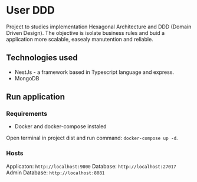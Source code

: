 # User DDD
Project to studies implementation Hexagonal Architecture and DDD (Domain Driven Design). The objective is isolate business rules and buid a application more scalable, easealy manutention and reliable.

## Technologies used
- NestJs - a framework based in Typescript language and express.
- MongoDB

## Run application

### Requirements
- Docker and docker-compose instaled

Open terminal in project dist and run command: `docker-compose up -d`.

### Hosts
Applicaton: `http://localhost:9000`
Database: `http://localhost:27017`
Admin Database: `http://localhost:8081`